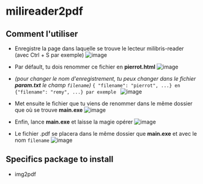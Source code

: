 # milireader2pdf

## Comment l'utiliser
- Enregistre la page dans laquelle se trouve le lecteur milibris-reader (avec Ctrl + S par exemple)
![image](https://user-images.githubusercontent.com/56643922/110251822-b1c6bd80-7f82-11eb-9457-cbfdd50cf34b.png)

- Par défault, tu dois renommer ce fichier en **pierrot.html**
![image](https://user-images.githubusercontent.com/56643922/110251843-d15de600-7f82-11eb-8971-7dd0adee2cc1.png)

- *(pour changer le nom d'enregistrement, tu peux changer dans le fichier **param.txt** le champ `filename`)*
``{ "filename": "pierrot", ...} en {"filename": "remy", ...} par exemple ``
![image](https://user-images.githubusercontent.com/56643922/110251889-0407de80-7f83-11eb-8e2d-72a3bae6fb2e.png)

- Met ensuite le fichier que tu viens de renommer dans le même dossier que où se trouve **main.exe**
![image](https://user-images.githubusercontent.com/56643922/110251943-56e19600-7f83-11eb-812c-20815e7b1c81.png)

- Enfin, lance **main.exe** et laisse la magie opérer
![image](https://user-images.githubusercontent.com/56643922/110251957-68c33900-7f83-11eb-9cc1-2445c0188c95.png)

- Le fichier .pdf se placera dans le même dossier que **main.exe** et avec le nom `filename`
![image](https://user-images.githubusercontent.com/56643922/110251974-7ed0f980-7f83-11eb-972f-3b13c0a2022d.png)

## Specifics package to install
- img2pdf


